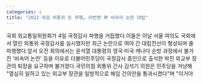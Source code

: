 ```yaml
---
categories: i
title: "2022 국감 외통위 또 파행… 이번엔 尹 비속어 논란 대립"
---
```

국회 외교통일위원회가 4일 국정감사 파행을 거듭했다.이들은 이날 서울 여의도 국회에서 열린 외통위 국정감사를 실시했지만 최근 논란으로 여야 간 대립전선이 형성되며 줄파행했다.앞서 오전 회의에서는 윤석열 대통령의 영국&middot;미국&middot;캐나다 순방 과정에서 불거진 &#39;비속어 논란&#39; 등을 이유로 더불어민주당이 국정감사 증인으로 출석한 박진 외교부 장관의 퇴장을 요구하며 불거졌다.국민의힘 외통위 간사 김석기 의원은 민주당을 겨냥해 "열심히 일하고 있는 외교부 장관을 일방적으로 해임 건의안을 통과시켰다"며 "이거야